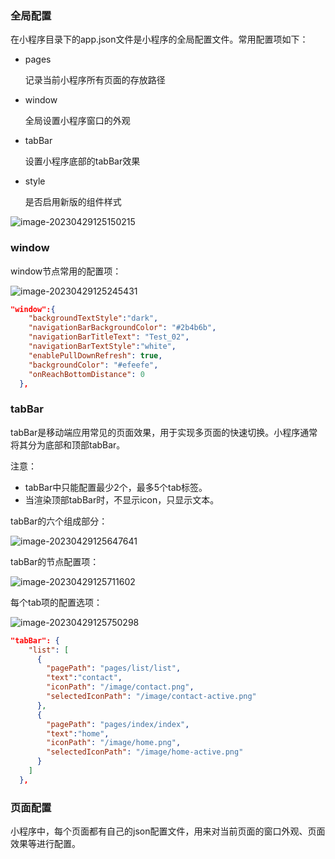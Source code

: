 ### 全局配置

在小程序目录下的app.json文件是小程序的全局配置文件。常用配置项如下：

- pages

  记录当前小程序所有页面的存放路径

- window

  全局设置小程序窗口的外观

- tabBar

  设置小程序底部的tabBar效果

- style

  是否启用新版的组件样式

![image-20230429125150215](http://cdn.789ak.com/img/image-20230429125150215.png)

### window

window节点常用的配置项：

![image-20230429125245431](http://cdn.789ak.com/img/image-20230429125245431.png)

```json
"window":{
    "backgroundTextStyle":"dark",
    "navigationBarBackgroundColor": "#2b4b6b",
    "navigationBarTitleText": "Test_02",
    "navigationBarTextStyle":"white",
    "enablePullDownRefresh": true,
    "backgroundColor": "#efeefe",
    "onReachBottomDistance": 0
  },
```

### tabBar

tabBar是移动端应用常见的页面效果，用于实现多页面的快速切换。小程序通常将其分为底部和顶部tabBar。

注意：

- tabBar中只能配置最少2个，最多5个tab标签。
- 当渲染顶部tabBar时，不显示icon，只显示文本。

tabBar的六个组成部分：

![image-20230429125647641](http://cdn.789ak.com/img/image-20230429125647641.png)

tabBar的节点配置项：

![image-20230429125711602](http://cdn.789ak.com/img/image-20230429125711602.png)

每个tab项的配置选项：

![image-20230429125750298](http://cdn.789ak.com/img/image-20230429125750298.png)

```json
"tabBar": {
    "list": [
      {
        "pagePath": "pages/list/list",
        "text":"contact",
        "iconPath": "/image/contact.png",
        "selectedIconPath": "/image/contact-active.png"
      },
      {
        "pagePath": "pages/index/index",
        "text":"home",
        "iconPath": "/image/home.png",
        "selectedIconPath": "/image/home-active.png"
      }
    ]
  },
```

### 页面配置

小程序中，每个页面都有自己的json配置文件，用来对当前页面的窗口外观、页面效果等进行配置。

